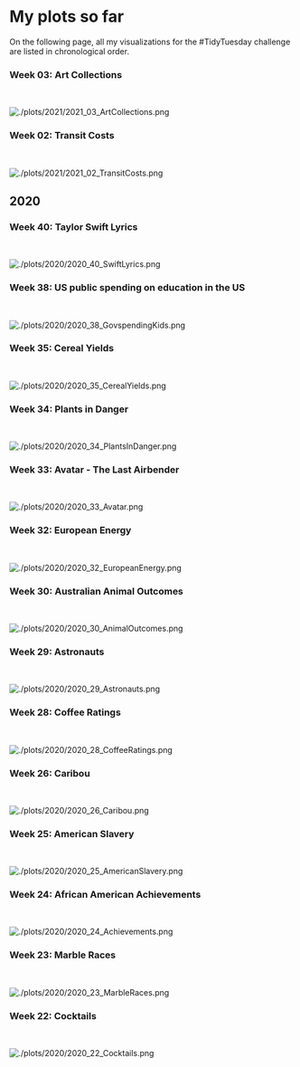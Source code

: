 # My plots so far 

On the following page, all my visualizations for the #TidyTuesday challenge are listed in chronological order. 

<h3>Week 03: Art Collections</h3>	

<br>

![./plots/2021/2021_03_ArtCollections.png](https://raw.githubusercontent.com/bonschorno/TidyTuesday/master/plots/2021/2021_03_ArtCollections.png)


<h3>Week 02: Transit Costs</h3>	

<br>

![./plots/2021/2021_02_TransitCosts.png](https://raw.githubusercontent.com/bonschorno/TidyTuesday/master/plots/2021/2021_02_TransitCosts.png)


<h2>2020</h2>	

<h3>Week 40: Taylor Swift Lyrics</h3>	

<br>

![./plots/2020/2020_40_SwiftLyrics.png](https://raw.githubusercontent.com/bonschorno/TidyTuesday/master/plots/2020/2020_40_SwiftLyrics.png)

<h3>Week 38: US public spending on education in the US</h3>	

<br>

![./plots/2020/2020_38_GovspendingKids.png](https://raw.githubusercontent.com/bonschorno/TidyTuesday/master/plots/2020/2020_38_GovspendingKids.png)


<h3>Week 35: Cereal Yields</h3>	

<br>

![./plots/2020/2020_35_CerealYields.png](https://raw.githubusercontent.com/bonschorno/TidyTuesday/master/plots/2020/2020_35_CerealYields.png)


<h3>Week 34: Plants in Danger</h3>	

<br>

![./plots/2020/2020_34_PlantsInDanger.png](https://raw.githubusercontent.com/bonschorno/TidyTuesday/master/plots/2020/2020_34_PlantsInDanger.png)

<h3>Week 33: Avatar - The Last Airbender</h3>	

<br>

![./plots/2020/2020_33_Avatar.png](https://raw.githubusercontent.com/bonschorno/TidyTuesday/master/plots/2020/2020_33_Avatar.png)

<h3>Week 32: European Energy</h3>	

<br>

![./plots/2020/2020_32_EuropeanEnergy.png](https://raw.githubusercontent.com/bonschorno/TidyTuesday/master/plots/2020/2020_32_EuropeanEnergy.png)

<h3>Week 30: Australian Animal Outcomes</h3>	

<br>

![./plots/2020/2020_30_AnimalOutcomes.png](https://raw.githubusercontent.com/bonschorno/TidyTuesday/master/plots/2020/2020_30_AnimalOutcomes.png)

<h3>Week 29: Astronauts</h3>	

<br>

![./plots/2020/2020_29_Astronauts.png](https://raw.githubusercontent.com/bonschorno/TidyTuesday/master/plots/2020/2020_29_Astronauts.png)

<h3>Week 28: Coffee Ratings</h3>	

<br>

![./plots/2020/2020_28_CoffeeRatings.png](https://raw.githubusercontent.com/bonschorno/TidyTuesday/master/plots/2020/2020_28_CoffeeRatings.png)

<h3>Week 26: Caribou</h3>	

<br>

![./plots/2020/2020_26_Caribou.png](https://raw.githubusercontent.com/bonschorno/TidyTuesday/master/plots/2020/2020_26_Caribou.png)

<h3>Week 25: American Slavery</h3>	

<br>

![./plots/2020/2020_25_AmericanSlavery.png](https://raw.githubusercontent.com/bonschorno/TidyTuesday/master/plots/2020/2020_25_AmericanSlavery.png)

<h3>Week 24: African American Achievements</h3>	

<br>

![./plots/2020/2020_24_Achievements.png](https://raw.githubusercontent.com/bonschorno/TidyTuesday/master/plots/2020/2020_24_Achievements.png)

<h3>Week 23: Marble Races</h3>	

<br>

![./plots/2020/2020_23_MarbleRaces.png](https://raw.githubusercontent.com/bonschorno/TidyTuesday/master/plots/2020/2020_23_MarbleRaces.png)

<h3>Week 22: Cocktails</h3>	

<br>

![./plots/2020/2020_22_Cocktails.png](https://raw.githubusercontent.com/bonschorno/TidyTuesday/master/plots/2020/2020_22_Cocktails.png)



